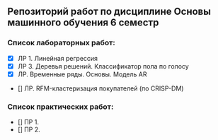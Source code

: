 ## Репозиторий работ по дисциплине Основы машинного обучения 6 семестр

### Список лабораторных работ:
- [x] ЛР 1. Линейная регрессия
- [x] ЛР 3. Деревья решений. Классификатор пола по голосу
- [x] ЛР. Временные ряды. Основы. Модель AR
- [] ЛР. RFM-кластеризация покупателей (по CRISP-DM)

### Список практических работ:
- [] ПР 1.
- [] ПР 2.
